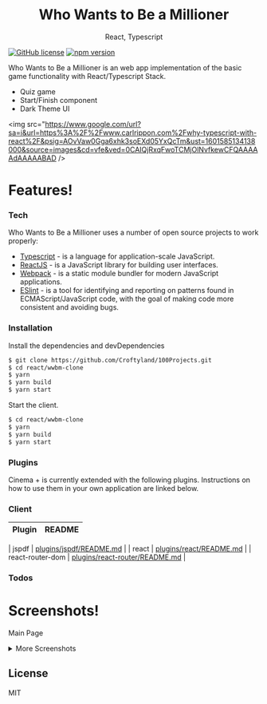 <h1 align="center">
Who Wants to Be a Millioner
</h1>
<p align="center">
React, Typescript
</p>

[![GitHub license](https://img.shields.io/badge/license-MIT-blue.svg)](https://github.com/facebook/react/blob/master/LICENSE) [![npm version](https://img.shields.io/npm/v/react.svg?style=flat)](https://www.npmjs.com/package/react) 


Who Wants to Be a Millioner is an web app implementation of the basic game functionality with React/Typescript Stack.

  - Quiz game
  - Start/Finish component
  - Dark Theme UI


<img src="https://www.google.com/url?sa=i&url=https%3A%2F%2Fwww.carlrippon.com%2Fwhy-typescript-with-react%2F&psig=AOvVaw0Gga6xhk3soEXd05YxQcTm&ust=1601585134138000&source=images&cd=vfe&ved=0CAIQjRxqFwoTCMjOlNvfkewCFQAAAAAdAAAAABAD />

# Features!


### Tech
Who Wants to Be a Millioner uses a number of open source projects to work properly:
* [Typescript](https://www.typescriptlang.org/) -  is a language for application-scale JavaScript.
* [ReactJS](https://reactjs.org/) - is a JavaScript library for building user interfaces.
* [Webpack](https://webpack.js.org) - is a static module bundler for modern JavaScript applications.
* [ESlint](https://nodejs.org/) - is a tool for identifying and reporting on patterns found in ECMAScript/JavaScript code, with the goal of making code more consistent and avoiding bugs.

### Installation

Install the dependencies and devDependencies

```sh
$ git clone https://github.com/Croftyland/100Projects.git
$ cd react/wwbm-clone
$ yarn
$ yarn build 
$ yarn start
```

Start the client.

```sh
$ cd react/wwbm-clone
$ yarn
$ yarn build 
$ yarn start
```


### Plugins

Cinema + is currently extended with the following plugins. Instructions on how to use them in your own application are linked below.


### Client

| Plugin | README |
| ------ | ------ |



| jspdf | [plugins/jspdf/README.md](https://github.com/MrRio/jsPDF) |
| react | [plugins/react/README.md](https://github.com/facebook/react/blob/master/README.md) |
| react-router-dom | [plugins/react-router/README.md](https://github.com/ReactTraining/react-router/blob/master/README.md) |


### Todos




# Screenshots! 

Main Page
<img />

<details>
  <summary>More Screenshots</summary>
  Quiz Page
  <img src="" />

</details>



License
----

MIT
